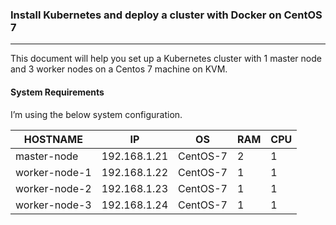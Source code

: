 ### Install Kubernetes and deploy a cluster with Docker on CentOS 7
-------------------------

This document will help you set up a Kubernetes cluster with 1 master node and 3 worker nodes on a Centos 7 machine on KVM.

#### System Requirements

I’m using the below system configuration.

| HOSTNAME |   IP   |   OS   |   RAM   |   CPU   |
|----------|--------|--------|---------|---------|
|master-node|192.168.1.21|CentOS-7|2|1|
|worker-node-1|192.168.1.22|CentOS-7|1|1|
|worker-node-2|192.168.1.23|CentOS-7|1|1|
|worker-node-3|192.168.1.24|CentOS-7|1|1|


